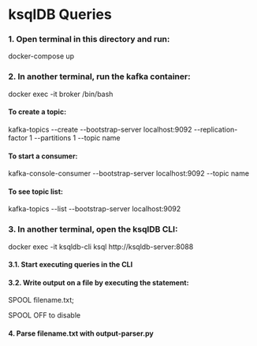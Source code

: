 # ksqlDB Queries

### 1. Open terminal in this directory and run:
docker-compose up

### 2. In another terminal, run the kafka container:
docker exec -it broker /bin/bash

#### To create a topic:
kafka-topics --create --bootstrap-server localhost:9092 --replication-factor 1 --partitions 1 --topic name

#### To start a consumer:
kafka-console-consumer --bootstrap-server localhost:9092 --topic name

#### To see topic list:
kafka-topics --list --bootstrap-server localhost:9092

### 3. In another terminal, open the ksqlDB CLI:
docker exec -it ksqldb-cli ksql http://ksqldb-server:8088

#### 3.1. Start executing queries in the CLI

#### 3.2. Write output on a file by executing the statement:
SPOOL filename.txt;

SPOOL OFF to disable
#### 4. Parse filename.txt with output-parser.py